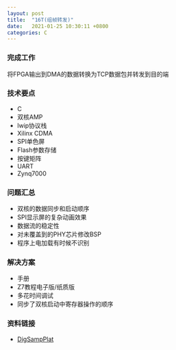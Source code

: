 ```yaml
---
layout: post
title:  "16T(组帧转发)"
date:   2021-01-25 10:30:11 +0800
categories: C
---
```


### 完成工作

将FPGA输出到DMA的数据转换为TCP数据包并转发到目的端

### 技术要点

- C
- 双核AMP
- lwip协议栈
- Xilinx CDMA
- SPI单色屏
- Flash参数存储
- 按键矩阵
- UART
- Zynq7000

### 问题汇总

- 双核的数据同步和启动顺序
- SPI显示屏的复杂动画效果
- 数据流的稳定性
- 对未覆盖到的PHY芯片修改BSP
- 程序上电加载有时候不识别

### 解决方案

- 手册
- Z7教程电子版/纸质版
- 多花时间调试
- 同步了双核启动中寄存器操作的顺序

### 资料链接

- [DigSampPlat](https://github.com/KuzuryuYaichi/DigSampPlat)